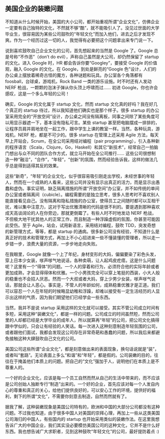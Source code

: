 ## 美国企业的装嫩问题

不知道从什么时候开始，美国的大小公司，都开始重视所谓“企业文化”，仿佛企业一定要有自己独特的文化，不然就不够“酷”，就不能吸引人了。没见过世面的大学毕业生，很容易因为某些公司鼓吹的“年轻文化”而加入他们，进去之后才发现不爽。作为一个经历过这一切的人，我觉得有必要把这个问题拿出来专门说一下。

说到喜欢鼓吹自己企业文化的公司，首先想起来的当然是 Google 了。Google 总是号称“不作恶”（don’t do evil），声称自己虽然是大公司，却仍然保留了 startup 的文化。进入 Google 时，HR 都会告诉你要“Googley”，要接受 Google 的价值观，融入 Google 的文化。在 Google，到处是鲜亮的“Google 色”设计，人们的办公桌上摆放着稀奇古怪的魔方，各种谜题和玩具。办公室各个角落都有 foosball，台球桌，游戏机，Rock Band 一类的游乐设施。时不时还有人发动 NERF 枪战，一颗颗的泡沫子弹从你头顶上呼啸而过…… 初进 Google，你也许会感叹，这是一个多么年轻的公司！

确实，Google 的文化属于 startup 文化，然而 startup 文化真的好吗？我在好几个真正的 startup 待过，所以我知道他们确实也是那个样子。很多 startup 的办公室采用完全的“开放空间”设计，办公桌之间没有隔离板，同事之间除了某些角度可以用显示器遮一下，基本没有隐私可言。某些 startup 甚至把电脑摆成一排排的，让程序员肩并肩地坐在一起工作，跟中学生上课的教室一样。当然，各种玩具，游戏机，NERF 枪，都是不可少的。很多 startup 在管理上还采用 Agile 方法，每天早上开站会，Scrum，在全公司采用结对编程（pair programming），引入各种新的程序语言（Scala，Clojure，Go，Haskell）和其它“新技术”，经常自己一拍脑门想出与众不同的团队合作方式，就立马开始在全公司推行…… 这些公司很想制造一种“融洽”，“合作”，“年轻”，“创新”的氛围，然而经验告诉我，这样的做法几乎总是得到适得其反的效果。

这些“新奇”，“年轻”的企业文化，似乎很容易吸引刚走出学校，未经世事的年轻人，然而在一个成熟的人看来，这些公司并没有显示出真正的活力，而是显示出愚蠢和虚伪。事实证明，缺乏隔离措施的所谓“开放空间”办公室，并不如传统的单间办公室或者隔离间（cubicle）。编程需要的是独立思考，很多人思考时不喜欢别人能直接看见自己。没有隔离和隐私措施的办公室，使得员工之间随时都可以互相干扰，难以集中注意力，这对于写出优雅清晰的代码是很不利的。要是遇到那种喜欢成天高谈阔论的人在你旁边，那就更倒霉了。有些人时不时地发动 NERF 枪战，不但极大地干扰其他人的正常工作，而且制造一种浮躁虚假的氛围，你甚至可能因此受伤。至于 Agile，站会，试用新语言，采用结对编程，鼓吹 TDD，突发奇想的新管理方式，等等，都是 startup 的通病。很多新公司没有经验，不知道什么是真正好的技术和管理方式，再加上不小心招进来一些不懂装懂的管理者，所以走一步错一步，浪费大量的资源，一步步地走向失败。

在我眼里，Google 就像一个上了年纪，身材变形的大妈，偏偏要染了彩色头发，穿上日本少女装，嗲声嗲气地说话，各种卖萌，让人起鸡皮疙瘩。这是什么问题呢？这里有一个“得体”的问题。一个人的穿着和行为，必须符合他的实际年龄或者更加成熟，才会显得得体和优雅。一个小男孩完全可以穿上笔挺的西装，小大人般的稳重也不会招人厌恶。然而一个大叔或者大妈，穿上少男少女装，嗲声嗲气说话，那就会让人恶心。事实是，不管人的年龄如何，成熟稳重优雅才是正道。我们可以容忍一个人在年轻的时候略显幼稚和浮躁，却难以接受有一定生活经历的人显示出这样的气质，因为我们期望他们已经学会一些东西。

当然，我并不是说 startup 采用这样的文化就可以接受。其实不管公司成立时间有多短，采用这种“装嫩文化”，都是一样的问题。公司成立的时间虽然短，然而公司里的人却都已经是大学毕业的成年人，所以就算再“年轻”的公司，把公司文化搞得跟中学似的，只会让有经验的人笑话。每一次进入这种刻意制造年轻氛围的公司，或者跟他们面试，我都会发现这公司存在非常奇葩和愚蠢的问题，所以我后来都避免接触这种大肆鼓吹自己文化的公司。

美国公司这些所谓“企业文化”，都是刻意做出来的表面现象，换句话说就是“装”，或者叫“套路”。无论表面上多么“和谐”和“年轻”，都是假的。公司装嫩的目的，往往在于掩盖他们本质上的问题。把自己的“文化”强加于人，说明他们在本质上是不尊重人的。

一个好的企业文化，应该是每一个员工自然而然从自己的生活中带来的，而不应该是公司创始人独断专行“制造”出来的。一个好的企业，首先应该对每一个人发自内心的尊重和真正的关心，给他们提供良好的，可以安心工作的环境，提供好的福利，剩下的所谓“文化”，不需要你刻意去制造，自然而然就有了。

据我了解，这种装嫩现象是美国公司特有的，欧洲和中国的大部分公司都没有这种问题。不过我也知道，由于很多中国人对美国的崇拜心理，再加上一些从这类美国公司海归的中国人，有些国内的 startup 也开始采用类似的装嫩作法。在这里我想告诉广大的中国企业，我们其实没必要模仿美国公司的这种文化，它并不是什么好东西。我也想告诫广大求职者，见到这种鼓吹“年轻文化”的公司，最好提防着点 :)
